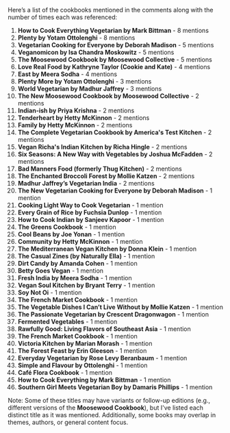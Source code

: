Here’s a list of the cookbooks mentioned in the comments along with the number of times each was referenced:

1. **How to Cook Everything Vegetarian by Mark Bittman** - 8 mentions
2. **Plenty by Yotam Ottolenghi** - 8 mentions
3. **Vegetarian Cooking for Everyone by Deborah Madison** - 5 mentions
4. **Veganomicon by Isa Chandra Moskowitz** - 5 mentions
5. **The Moosewood Cookbook by Moosewood Collective** - 5 mentions
6. **Love Real Food by Kathryne Taylor (Cookie and Kate)** - 4 mentions
7. **East by Meera Sodha** - 4 mentions
8. **Plenty More by Yotam Ottolenghi** - 3 mentions
9. **World Vegetarian by Madhur Jaffrey** - 3 mentions
10. **The New Moosewood Cookbook by Moosewood Collective** - 2 mentions
11. **Indian-ish by Priya Krishna** - 2 mentions
12. **Tenderheart by Hetty McKinnon** - 2 mentions
13. **Family by Hetty McKinnon** - 2 mentions
14. **The Complete Vegetarian Cookbook by America's Test Kitchen** - 2 mentions
15. **Vegan Richa's Indian Kitchen by Richa Hingle** - 2 mentions
16. **Six Seasons: A New Way with Vegetables by Joshua McFadden** - 2 mentions
17. **Bad Manners Food (formerly Thug Kitchen)** - 2 mentions
18. **The Enchanted Broccoli Forest by Mollie Katzen** - 2 mentions
19. **Madhur Jaffrey’s Vegetarian India** - 2 mentions
20. **The New Vegetarian Cooking for Everyone by Deborah Madison** - 1 mention
21. **Cooking Light Way to Cook Vegetarian** - 1 mention
22. **Every Grain of Rice by Fuchsia Dunlop** - 1 mention
23. **How to Cook Indian by Sanjeev Kapoor** - 1 mention
24. **The Greens Cookbook** - 1 mention
25. **Cool Beans by Joe Yonan** - 1 mention
26. **Community by Hetty McKinnon** - 1 mention
27. **The Mediterranean Vegan Kitchen by Donna Klein** - 1 mention
28. **The Casual Zines (by Naturally Ella)** - 1 mention
29. **Dirt Candy by Amanda Cohen** - 1 mention
30. **Betty Goes Vegan** - 1 mention
31. **Fresh India by Meera Sodha** - 1 mention
32. **Vegan Soul Kitchen by Bryant Terry** - 1 mention
33. **Soy Not Oi** - 1 mention
34. **The French Market Cookbook** - 1 mention
35. **The Vegetable Dishes I Can’t Live Without by Mollie Katzen** - 1 mention
36. **The Passionate Vegetarian by Crescent Dragonwagon** - 1 mention
37. **Fermented Vegetables** - 1 mention
38. **Rawfully Good: Living Flavors of Southeast Asia** - 1 mention
39. **The French Market Cookbook** - 1 mention
40. **Victoria Kitchen by Marian Morash** - 1 mention
41. **The Forest Feast by Erin Gleeson** - 1 mention
42. **Everyday Vegetarian by Rose Levy Beranbaum** - 1 mention
43. **Simple and Flavour by Ottolenghi** - 1 mention
44. **Café Flora Cookbook** - 1 mention
45. **How to Cook Everything by Mark Bittman** - 1 mention
46. **Southern Girl Meets Vegetarian Boy by Damaris Phillips** - 1 mention

Note: Some of these titles may have variants or follow-up editions (e.g., different versions of the **Moosewood Cookbook**), but I've listed each distinct title as it was mentioned. Additionally, some books may overlap in themes, authors, or general content focus.